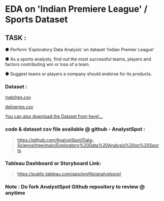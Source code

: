 # EDA on 'Indian Premiere League' / Sports Dataset
## TASK :
● Perform ‘Exploratory Data Analysis’ on dataset ‘Indian Premier League’

● As a sports analysts, find out the most successful teams, players and factors contributing win or loss of a team.

● Suggest teams or players a company should endorse for its products.

### Dataset : 
<a href='https://github.com/AnalystSpot/Data-Science/blob/main/Exploratory%20Data%20Analysis%20on%20Sports/Indian%20Premier%20League/matches.csv'>matches.csv</a>

<a href='https://github.com/AnalystSpot/Data-Science/blob/main/Exploratory%20Data%20Analysis%20on%20Sports/Indian%20Premier%20League/deliveries.csv'>deliveries.csv</a>

<a href='https://drive.google.com/drive/folders/187Z7sQL02sWmwou5E5_K4GQL06OK7nrF?usp=sharing'>You can also download the Dataset from here!...</a>


### code & dataset csv file available @ github - AnalystSpot : 
> https://github.com/AnalystSpot/Data-Science/tree/main/Exploratory%20Data%20Analysis%20on%20Sports

### Tableau Dashboard or Storyboard Link: 
> https://public.tableau.com/app/profile/analystspot/

<h3 color='red'>Note : Do fork AnalystSpot Github repository to review @ anytime</h3>

